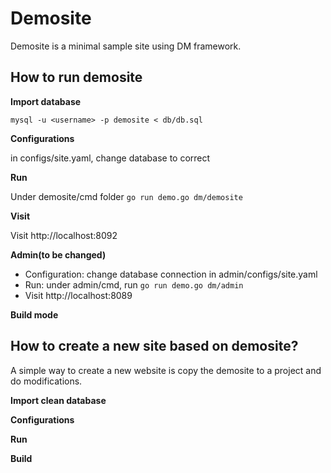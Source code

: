 Demosite
==========
Demosite is a minimal sample site using DM framework.

How to run demosite
---------------
**Import database**

`mysql -u <username> -p demosite < db/db.sql`

**Configurations**

in configs/site.yaml, change database to correct

**Run**

Under demosite/cmd folder
`go run demo.go dm/demosite`

**Visit**

Visit http://localhost:8092


**Admin(to be changed)**
 - Configuration: change database connection in admin/configs/site.yaml
 - Run: under admin/cmd, run `go run demo.go dm/admin`
 - Visit http://localhost:8089

**Build mode**

How to create a new site based on demosite?
----------------
A simple way to create a new website is copy the demosite to a project and do modifications.

**Import clean database**

**Configurations**

**Run**

**Build**
